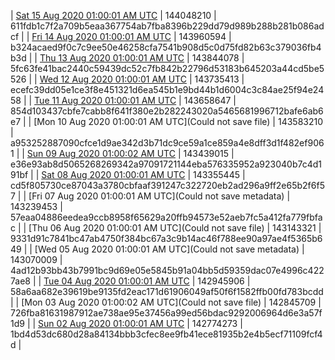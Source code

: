 | [Sat 15 Aug 2020 01:00:01 AM UTC]() | 144048210 | 611fdb1c7f2a709b5eaa367754ab7fba8396b229dd79d989b288b281b086adcf | 
| [Fri 14 Aug 2020 01:00:01 AM UTC]() | 143960594 | b324acaed9f0c7c9ee50e46258cfa7541b908d5c0d75fd82b63c379036fb4b3d | 
| [Thu 13 Aug 2020 01:00:01 AM UTC]() | 143844078 | 5fc63fe41bac2440c59439dc52c7fb842b22796d53183b645203a44cd5be5526 | 
| [Wed 12 Aug 2020 01:00:01 AM UTC]() | 143735413 | ecefc39dd05e1ce3f8e451321d6ea545b1e9bd44b1d6004c3c84ae25f94e2458 | 
| [Tue 11 Aug 2020 01:00:01 AM UTC]() | 143658647 | 854d103437cbfe7cabb8f641f380e2b282243020a5465681996712bafe6ab6e7 | 
| [Mon 10 Aug 2020 01:00:01 AM UTC](Could not save file) | 143583210 | a953252887090cfce1d9ae342d3b71dc9ce59a1ce859a4e8dff3d1f482ef9061 | 
| [Sun 09 Aug 2020 01:00:02 AM UTC]() | 143439015 | e36e93ab8d5065268269342a97091721144eba576335952a923040b7c4d191bf | 
| [Sat 08 Aug 2020 01:00:01 AM UTC]() | 143355445 | cd5f805730ce87043a3780cbfaaf391247c322720eb2ad296a9ff2e65b2f6f57 | 
| [Fri 07 Aug 2020 01:00:01 AM UTC](Could not save metadata) | 143239453 | 57eaa04886eedea9ccb8958f65629a20ffb94573e52aeb7fc5a412fa779fbfac | 
| [Thu 06 Aug 2020 01:00:01 AM UTC](Could not save file) | 143143321 | 9331d91c7841bc47ab4750f384bc67a3c9b14ac46f788ee90a97ae4f5365b649 | 
| [Wed 05 Aug 2020 01:00:01 AM UTC](Could not save metadata) | 143070009 | 4ad12b93bb43b7991bc9d69e05e5845b91a04bb5d59359dac07e4996c4227ae8 | 
| [Tue 04 Aug 2020 01:00:01 AM UTC]() | 142945906 | 58a6aa682e39619be9135fd2eac171d61906049af50f6f1582ffb00fd783bcdd | 
| [Mon 03 Aug 2020 01:00:02 AM UTC](Could not save file) | 142845709 | 726fba81631987912ae738ae95e37456a99ed56bdac9292006964d6e3a57f1d9 | 
| [Sun 02 Aug 2020 01:00:01 AM UTC]() | 142774273 | 1bd4d53dc680d28a84134bbb3cfec8ee9fb41ece81935b2e4b5ecf71109fcf4d | 
